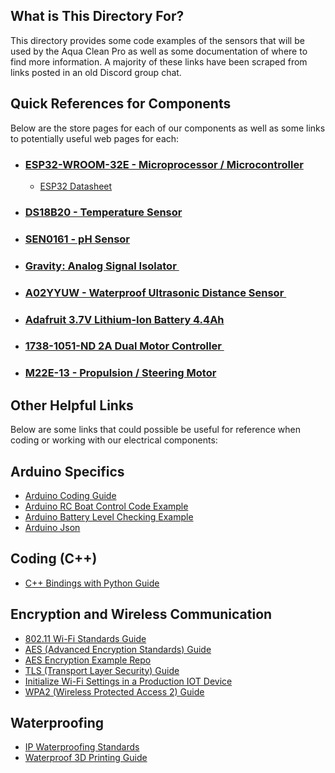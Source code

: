 ## What is This Directory For?
This directory provides some code examples of the sensors that will be used by the Aqua Clean Pro as well as some documentation of where to find more information. A majority of these links have been scraped from links posted in an old Discord group chat.

## Quick References for Components
Below are the store pages for each of our components as well as some links to potentially useful web pages for each:
* ### [ESP32-WROOM-32E - Microprocessor / Microcontroller](https://www.digikey.com/en/products/detail/espressif-systems/ESP32-DEVKITC-32E/12091810)
    * [ESP32 Datasheet](https://www.espressif.com/sites/default/files/documentation/esp32_datasheet_en.pdf)
* ### [DS18B20 - Temperature Sensor](https://www.digikey.com/en/products/detail/adafruit-industries-llc/381/5875807)
* ### [SEN0161 - pH Sensor](https://www.dfrobot.com/product-1025.html)
* ### [Gravity: Analog Signal Isolator ](https://www.digikey.com/en/products/detail/dfrobot/DFR0504/7682221?s=N4IgTCBcDaICIDEBKAGArCgLCAugXyA)
* ### [A02YYUW - Waterproof Ultrasonic Distance Sensor ](https://www.dfrobot.com/product-1935.html)
* ### [Adafruit 3.7V Lithium-Ion Battery 4.4Ah](https://nam04.safelinks.protection.outlook.com/GetUrlReputation)
* ### [1738-1051-ND 2A Dual Motor Controller ](https://www.digikey.com/en/products/detail/dfrobot/DRI0002/6588473?utm_adgroup=&utm_source=google&utm_medium=cpc&utm_campaign=PMax%20Shopping_Product_Low%20ROAS%20Categories&utm_term=&utm_content=&utm_id=go_cmp-20243063506_adg-_ad-__dev-c_ext-_prd-6588473_sig-Cj0KCQiAuqKqBhDxARIsAFZELmIqE0Obki9SIv_1RAhfSpz6R2HlCnU7cCrUpUIPyJCPrVYMgs9EixMaAn-gEALw_wcB&gclid=Cj0KCQiAuqKqBhDxARIsAFZELmIqE0Obki9SIv_1RAhfSpz6R2HlCnU7cCrUpUIPyJCPrVYMgs9EixMaAn-gEALw_wcB)
* ### [M22E-13 - Propulsion / Steering Motor](https://www.digikey.com/en/products/detail/nmb-technologies-corporation/M22E-13/16677246)

## Other Helpful Links
Below are some links that could possible be useful for reference when coding or working with our electrical components:

## Arduino Specifics
* [Arduino Coding Guide](https://manual.eg.poly.edu/index.php/Arduino_Coding_Guide)
* [Arduino RC Boat Control Code Example](https://forum.arduino.cc/t/movement-of-rudder-on-rc-boat/679347/3)
* [Arduino Battery Level Checking Example](https://forum.arduino.cc/t/battery-level-check-using-arduino/424054/3)
* [Arduino Json](https://arduinojson.org/)

## Coding (C++)
* [C++ Bindings with Python Guide](https://www.blopig.com/blog/2021/03/c-python-bindings-in-5-minutes/)

## Encryption and Wireless Communication
* [802.11 Wi-Fi Standards Guide](https://www.lifewire.com/wireless-standards-802-11a-802-11b-g-n-and-802-11ac-816553)
* [AES (Advanced Encryption Standards) Guide](https://www.techtarget.com/searchsecurity/definition/Advanced-Encryption-Standard#:~:text=The%20Advanced%20Encryption%20Standard%20(AES)%20is%20a%20symmetric%20block%20cipher,cybersecurity%20and%20electronic%20data%20protection)
* [AES Encryption Example Repo](https://github.com/kokke/tiny-AES-c)
* [TLS (Transport Layer Security) Guide](https://www.cloudflare.com/learning/ssl/transport-layer-security-tls/)
* [Initialize Wi-Fi Settings in a Production IOT Device](https://electronics.stackexchange.com/questions/495541/how-to-initialize-wifi-settings-in-a-production-iot-device)
* [WPA2 (Wireless Protected Access 2) Guide](https://www.avg.com/en/signal/what-is-wpa2?irclickid=wXKQTByKdxyPRKgyVZW3OVjDUkFX1eQ323ZMU80&irgwc=1&utm_medium=affiliate&utm_source=impact&utm_content=1569224&utm_campaign=312305&programType=Impact&clickID=wXKQTByKdxyPRKgyVZW3OVjDUkFX1eQ323ZMU80&TrafficSource=Affiliate&partnerID=312305)

## Waterproofing
* [IP Waterproofing Standards](https://uk.rs-online.com/web/content/discovery/ideas-and-advice/ip-ratings)
* [Waterproof 3D Printing Guide](https://all3dp.com/2/waterproof-3d-print-pla/)
